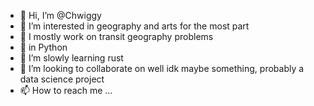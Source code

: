- 👋 Hi, I’m @Chwiggy
- 👀 I’m interested in geography and arts for the most part
- 🚉 I mostly work on transit geography problems
- 🐍 in Python
- 🌱 I’m slowly learning rust
- 💞️ I’m looking to collaborate on well idk maybe something, probably a data science project
- 📫 How to reach me ...

<!---
Chwiggy/Chwiggy is a ✨ special ✨ repository because its `README.md` (this file) appears on your GitHub profile.
You can click the Preview link to take a look at your changes.
--->

